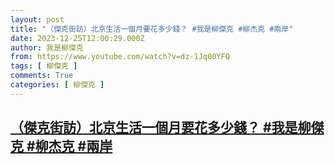```yaml
---
layout: post
title: "（傑克街訪）北京生活一個月要花多少錢？ #我是柳傑克 #柳杰克 #兩岸"
date: 2023-12-25T12:00:29.000Z
author: 我是柳傑克
from: https://www.youtube.com/watch?v=dz-1Jq00YFQ
tags: [ 柳傑克 ]
comments: True
categories: [ 柳傑克 ]
---
```

<!--1703505629000-->
[（傑克街訪）北京生活一個月要花多少錢？ #我是柳傑克 #柳杰克 #兩岸](https://www.youtube.com/watch?v=dz-1Jq00YFQ)
------

<div>

</div>
